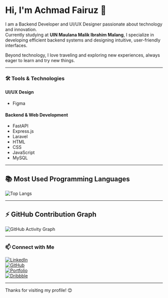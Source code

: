 # Hi, I'm Achmad Fairuz 👋

I am a Backend Developer and UI/UX Designer passionate about technology and innovation.  
Currently studying at **UIN Maulana Malik Ibrahim Malang**, I specialize in developing efficient backend systems and designing intuitive, user-friendly interfaces.  

Beyond technology, I love traveling and exploring new experiences, always eager to learn and try new things.

---

### 🛠️ Tools & Technologies

#### UI/UX Design  
- Figma

#### Backend & Web Development  
- FastAPI  
- Express.js  
- Laravel  
- HTML  
- CSS  
- JavaScript  
- MySQL

---

## 📚 Most Used Programming Languages
![Top Langs](https://github-readme-stats.vercel.app/api/top-langs/?username=achfairuz&layout=compact&theme=radical)


---

## ⚡ GitHub Contribution Graph

![GitHub Activity Graph](https://github-readme-activity-graph.cyclic.app/graph?username=achfairuz&theme=github-compact)

---

### 📫 Connect with Me  
[![LinkedIn](https://img.shields.io/badge/LinkedIn-0077B5?logo=linkedin&logoColor=white)](https://www.linkedin.com/in/achfairuz)  
[![GitHub](https://img.shields.io/badge/GitHub-181717?logo=github&logoColor=white)](https://github.com/achfairuz)  
[![Portfolio](https://img.shields.io/badge/Portfolio-00BFFF?logo=vercel&logoColor=white)](https://iyusportofolio.vercel.app/)  
[![Dribbble](https://img.shields.io/badge/Dribbble-EA4C89?logo=dribbble&logoColor=white)](https://dribbble.com/iyuz14)

---

Thanks for visiting my profile! 😊
